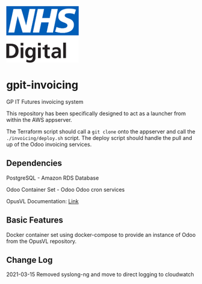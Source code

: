 <img src="./.assets/nhs-digital-logo.svg" height="150px">

# gpit-invoicing

GP IT Futures invoicing system

This repository has been specifically designed to act as a launcher from within the AWS appserver.

The Terraform script should call a `git clone` onto the appserver and call the `./invoicing/deploy.sh` script. The deploy script should handle the pull and up of the Odoo invoicing services.

## Dependencies

PostgreSQL - Amazon RDS Database

Odoo Container Set - Odoo Odoo cron services

OpusVL Documentation: [Link](https://wiki.opusvl.io/wiki/GPIT_-_Amazon_AWS#Terraform_.2F_aws-vault)

## Basic Features

Docker container set using docker-compose to provide an instance of Odoo from the OpusVL repository.

## Change Log

2021-03-15 Removed syslong-ng and move to direct logging to cloudwatch
